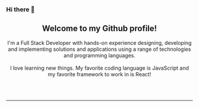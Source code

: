 ### Hi there 👋


<!--
**amnanoc/amnanoc** is a ✨ _special_ ✨ repository because its `README.md` (this file) appears on your GitHub profile.

Here are some ideas to get you started:

- 🔭 I’m currently working on ...
- 🌱 I’m currently learning ...
- 👯 I’m looking to collaborate on ...
- 🤔 I’m looking for help with ...
- 💬 Ask me about ...
- 📫 How to reach me: ...
- 😄 Pronouns: ...
- ⚡ Fun fact: ...
-->

<div align="center">
<h2>Welcome to my Github profile!</h2>

I'm a Full Stack Developer with hands-on experience designing, developing and implementing solutions and applications using a range of technologies and programming languages. 
<br />
<br />
I love learning new things. My favorite coding language is JavaScript and my favorite framework to work in is React!
<br />
<br />

</div>

<div align="center">


<div align="center">
<br />

---


